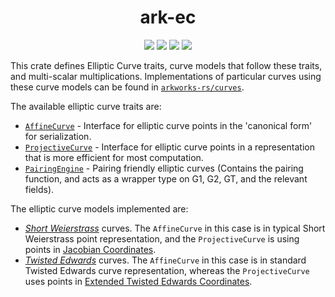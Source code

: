 <h1 align="center">ark-ec</h1>
<p align="center">
    <img src="https://github.com/arkworks-rs/algebra/workflows/CI/badge.svg?branch=master">
    <a href="https://github.com/arkworks-rs/algebra/blob/master/LICENSE-APACHE"><img src="https://img.shields.io/badge/license-APACHE-blue.svg"></a>
    <a href="https://github.com/arkworks-rs/algebra/blob/master/LICENSE-MIT"><img src="https://img.shields.io/badge/license-MIT-blue.svg"></a>
    <a href="https://deps.rs/repo/github/arkworks-rs/algebra"><img src="https://deps.rs/repo/github/arkworks-rs/algebra/status.svg"></a>
</p>

This crate defines Elliptic Curve traits, curve models that follow these traits, and multi-scalar multiplications.
Implementations of particular curves using these curve models can be found in [`arkworks-rs/curves`](https://github.com/arkworks-rs/curves/README.md).

The available elliptic curve traits are:

* [`AffineCurve`](https://github.com/arkworks-rs/algebra/blob/master/ec/src/lib.rs#L223) - Interface for elliptic curve points in the 'canonical form' for serialization.
* [`ProjectiveCurve`](https://github.com/arkworks-rs/algebra/blob/master/ec/src/lib.rs#L121) - Interface for elliptic curve points in a representation that is more efficient for most computation.
* [`PairingEngine`](https://github.com/arkworks-rs/algebra/blob/master/ec/src/lib.rs#L44) - Pairing friendly elliptic curves (Contains the pairing function, and acts as a wrapper type on G1, G2, GT, and the relevant fields).

The elliptic curve models implemented are:

* [*Short Weierstrass*](https://github.com/arkworks-rs/algebra/blob/master/ec/src/models/short_weierstrass_jacobian.rs) curves. The `AffineCurve` in this case is in typical Short Weierstrass point representation, and the `ProjectiveCurve` is using points in [Jacobian Coordinates](https://en.wikibooks.org/wiki/Cryptography/Prime_Curve/Jacobian_Coordinates).
* [*Twisted Edwards*](https://github.com/arkworks-rs/algebra/blob/master/ec/src/models/twisted_edwards_extended.rs) curves. The `AffineCurve` in this case is in standard Twisted Edwards curve representation, whereas the `ProjectiveCurve` uses points in [Extended Twisted Edwards Coordinates](https://eprint.iacr.org/2008/522.pdf).
